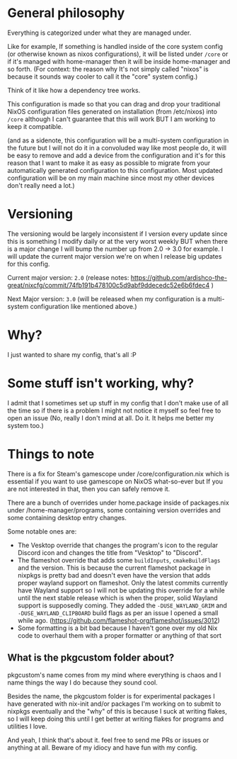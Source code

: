 # General philosophy

Everything is categorized under what they are managed under.

Like for example, If something is handled inside of the core system config (or otherwise known as nixos configurations), it will be listed under `/core` or if it's managed with home-manager then it will be inside home-manager and so forth. (For context: the reason why It's not simply called "nixos" is because it sounds way cooler to call it the "core" system config.)

Think of it like how a dependency tree works.

This configuration is made so that you can drag and drop your traditional NixOS configuration files generated on installation (from /etc/nixos) into `/core` although I can't guarantee that this will work BUT I am working to keep it compatible.

(and as a sidenote, this configuration will be a multi-system configuration in the future but I will not do it in a convoluded way like most people do, it will be easy to remove and add a device from the configuration and it's for this reason that I want to make it as easy as possible to migrate from your automatically generated configuration to this configuration. Most updated configuration will be on my main machine since most my other devices don't really need a lot.)

# Versioning

The versioning would be largely inconsistent if I version every update since this is something I modify daily or at the very worst weekly BUT when there is a major change I will bump the number up from 2.0 -> 3.0 for example. I will update the current major version we're on when I release big updates for this config.

Current major version: `2.0` (release notes: https://github.com/ardishco-the-great/nixcfg/commit/74fb191b478100c5d9abf9ddecedc52e6b6fdec4 )

Next Major version: `3.0` (will be released when my configuration is a multi-system configuration like mentioned above.)

# Why?

I just wanted to share my config, that's all :P

# Some stuff isn't working, why?

I admit that I sometimes set up stuff in my config that I don't make use of all the time so if there is a problem I might not notice it myself so feel free to open an issue (No, really I don't mind at all. Do it. It helps me better my system too.)

# Things to note

There is a fix for Steam's gamescope under /core/configuration.nix which is essential if you want to use gamescope on NixOS what-so-ever but If you are not interested in that, then you can safely remove it.

There are a bunch of overrides under home.package inside of packages.nix under /home-manager/programs, some containing version overrides and some containing desktop entry changes.

Some notable ones are:

- The Vesktop override that changes the program's icon to the regular Discord icon and changes the title from "Vesktop" to "Discord".
- The flameshot override that adds some `buildInputs`, `cmakeBuildFlags` and the version. This is because the current flameshot package in nixpkgs is pretty bad and doesn't even have the version that adds proper wayland support on flameshot. Only the latest commits currently have Wayland support so I will not be updating this override for a while until the next stable release which is when the proper, solid Wayland support is supposedly coming. They added the `-DUSE_WAYLAND_GRIM` and `-DUSE_WAYLAND_CLIPBOARD` build flags as per an issue I opened a small while ago. (https://github.com/flameshot-org/flameshot/issues/3012)
- Some formatting is a bit bad because I haven't gone over my old Nix code to overhaul them with a proper formatter or anything of that sort

## What is the pkgcustom folder about?

pkgcustom's name comes from my mind where everything is chaos and I name things the way I do because they sound cool.

Besides the name, the pkgcustom folder is for experimental packages I have generated with nix-init and/or packages I'm working on to submit to nixpkgs eventually and the "why" of this is because I suck at writing flakes, so I will keep doing this until I get better at writing flakes for programs and utilities I love.

And yeah, I think that's about it. feel free to send me PRs or issues or anything at all. Beware of my idiocy and have fun with my config.
